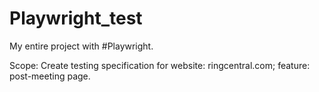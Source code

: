 # Playwright_test

My entire project with #Playwright. 

Scope: Create testing specification for website: ringcentral.com; feature: post-meeting page. 
